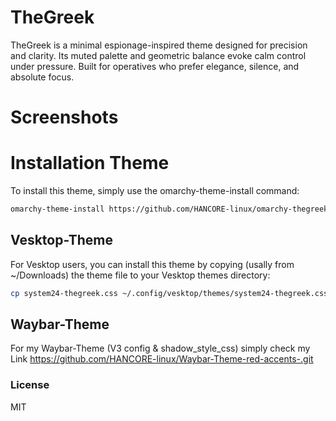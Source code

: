 # TheGreek
TheGreek is a minimal espionage-inspired theme designed for precision and clarity.
Its muted palette and geometric balance evoke calm control under pressure.
Built for operatives who prefer elegance, silence, and absolute focus.

# Screenshots












# Installation Theme

To install this theme, simply use the omarchy-theme-install command:

```bash
omarchy-theme-install https://github.com/HANCORE-linux/omarchy-thegreek-theme.git
```
## Vesktop-Theme
For Vesktop users, you can install this theme by copying (usally from ~/Downloads) the theme file to your Vesktop themes directory:
```bash
cp system24-thegreek.css ~/.config/vesktop/themes/system24-thegreek.css
```

## Waybar-Theme
For my Waybar-Theme (V3 config & shadow_style_css) simply check my Link https://github.com/HANCORE-linux/Waybar-Theme-red-accents-.git

### License
MIT
